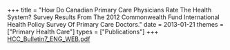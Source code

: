 +++
title = "How Do Canadian Primary Care Physicians Rate The Health System? Survey Results From The 2012 Commonwealth Fund International Health Policy Survey Of Primary Care Doctors."
date = 2013-01-21
themes = ["Primary Health Care"]
types = ["Publications"]
+++
[HCC_Bulletin7_ENG_WEB.pdf](/files/HCC_Bulletin7_ENG_WEB.pdf)
